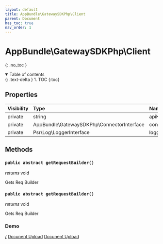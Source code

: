 ```yaml
---
layout: default
title: AppBundle\GatewaySDKPhp\Client
parent: Document
has_toc: true
nav_order: 1
---
```


# AppBundle\GatewaySDKPhp\Client
{: .no_toc }

<details open markdown="block">
  <summary>
    Table of contents
  </summary>
  {: .text-delta }
1. TOC
{:toc}
</details>

## Properties

| Visibility | Type | Name | Description |
| :--- | :--- | :--- | :--- |
| private | string | apiKey |  |
| private | AppBundle\GatewaySDKPhp\ConnectorInterface | connector |  |
| private | Psr\Log\LoggerInterface | logger |  |


## Methods

### `public abstract getRequestBuilder()`

*returns* void

Gets Req Builder

### `public abstract getRequestBuilder()`

*returns* void

Gets Req Builder

### Demo

[/](/)
[Docunent Upload](/Document/document-upload)
[Docunent Upload](Document/document-upload)
